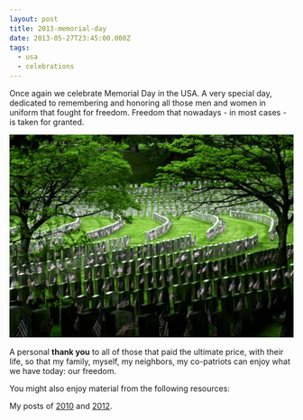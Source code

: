 ```yaml
---
layout: post
title: 2013-memorial-day
date: 2013-05-27T23:45:00.000Z
tags:
  - usa
  - celebrations
---
```

Once again we celebrate Memorial Day in the USA. A very special day, dedicated to remembering and honoring all those men and women in uniform that fought for freedom. Freedom that nowadays - in most cases - is taken for granted.

<img class="media-body-inline-img" data-action="zoom" src="/assets/files/2013-05-27-memorial-day.png" alt="Memorial Day"/>

A personal **thank you** to all of those that paid the ultimate price, with their life, so that my family, myself, my neighbors, my co-patriots can enjoy what we have today: our freedom.

You might also enjoy material from the following resources:

My posts of [2010](/post/2010-memorial-day) and [2012](/post/2012-memorial-day).
